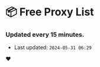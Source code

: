 # :package: Free Proxy List
### Updated every 15 minutes.

- Last updated: `2024-05-31 06:29`

:heart:
